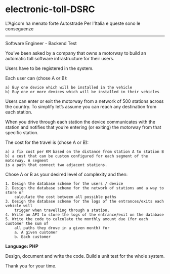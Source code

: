 # electronic-toll-DSRC
L'Agicom ha menato forte Autostrade Per l'Italia e queste sono le conseguenze

---
Software Engineer - Backend Test

You’ve been asked by a company that owns a motorway to build an automatic toll software
infrastructure for their users.

Users have to be registered in the system.

Each user can (chose A or B):
```
a) Buy one device which will be installed in the vehicle
b) Buy one or more devices which will be installed in their vehicles
```

Users can enter or exit the motorway from a network of 500 stations across the country.
To simplify let’s assume you can reach any destination from each station.

When you drive through each station the device communicates with the station and notifies
that you’re entering (or exiting) the motorway from that specific station.

The cost for the travel is (chose A or B):

```
a) a fix cost per KM based on the distance from station A to station B
b) a cost that can be custom configured for each segment of the motorway. A segment
is a path that connect two adjacent stations.
```

Chose A or B as your desired level of complexity and then:
```
1. Design the database scheme for the users / device
2. Design the database scheme for the network of stations and a way to store or
    calculate the cost between all possible paths
3. Design the database scheme for the logs of the entrances/exits each vehicle will
    trigger when travelling through a station.
4. Write an API to store the logs of the entrance/exit on the database
5. Write the code to calculate the monthly amount due (for each customer the sum of
    all paths they drove in a given month) for
    a. A given customer
    b. Each customer
```
**Language: PHP**

Design, document and write the code.
Build a unit test for the whole system.

Thank you for your time.


